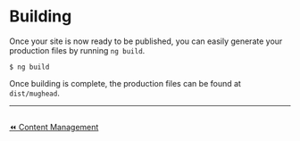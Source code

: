 # Building

Once your site is now ready to be published, you can easily generate your production files by running `ng build`.

```
$ ng build
```

Once building is complete, the production files can be found at `dist/mughead`.

---

<div style="display: flex; justify-content: space-between; width: 100%;"><div>

[⏪ Content Management ](content-management)

</div></div>
